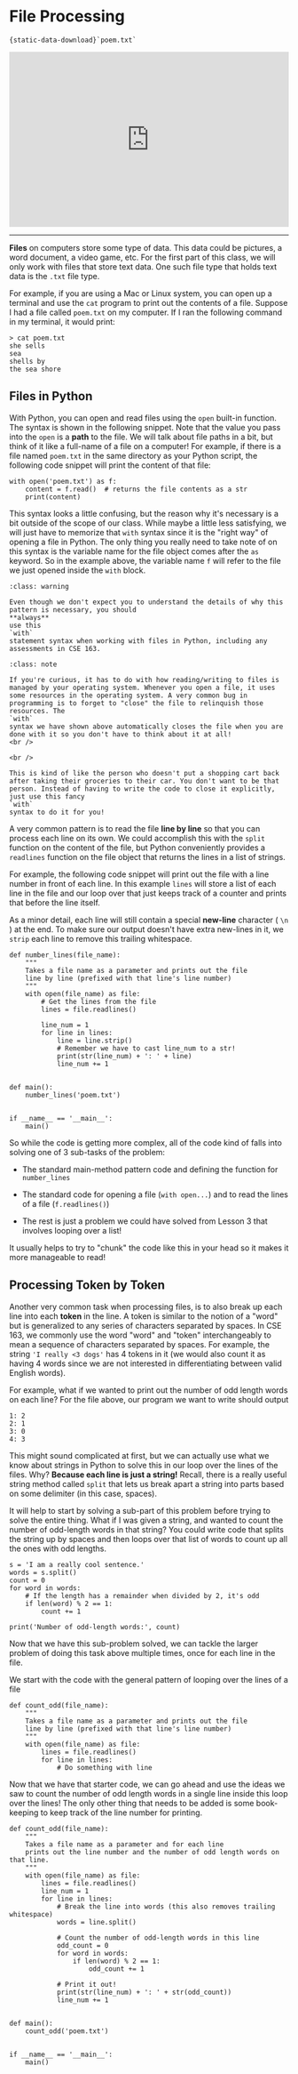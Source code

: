 # File Processing

```{reading-data}
{static-data-download}`poem.txt`
```

<div style="position: relative; padding-bottom: 62.5%; height: 0;">
    <iframe src="https://www.loom.com/embed/620e2a3aca0a45b0ba52c7913f725375?sharedAppSource=personal_library" frameborder="0" webkitallowfullscreen mozallowfullscreen allowfullscreen style="position: absolute; top: 0; left: 0; width: 100%; height: 100%;"></iframe>
</div>

---

**Files** on computers store some type of data. This data could be pictures, a word document, a video game, etc. For the first part of this class, we will only work with files that store text data. One such file type that holds text data is the `.txt` file type.

For example, if you are using a Mac or Linux system, you can open up a terminal and use the `cat` program to print out the contents of a file. Suppose I had a file called `poem.txt` on my computer. If I ran the following command in my terminal, it would print:

```
> cat poem.txt
she sells
sea
shells by
the sea shore
```

## Files in Python

With Python, you can open and read files using the `open` built-in function. The syntax is shown in the following snippet. Note that the value you pass into the `open` is a **path** to the file. We will talk about file paths in a bit, but think of it like a full-name of a file on a computer! For example,
if there is a file named `poem.txt` in the same directory as your Python script, the following code snippet will print the content of that file:

```{snippet}
with open('poem.txt') as f:
    content = f.read()  # returns the file contents as a str
    print(content)
```

This syntax looks a little confusing, but the reason why it's necessary is a bit outside of the scope of our class. While maybe a little less satisfying, we will just have to memorize that `with` syntax since it is the "right way" of opening a file in Python. The only thing you really need to take note of on this syntax is the variable name for the file object comes after the `as` keyword. So in the example above, the variable name `f` will refer to the file we just opened inside the `with` block.

```{admonition} Warning
:class: warning

Even though we don't expect you to understand the details of why this pattern is necessary, you should
**always**
use this
`with`
statement syntax when working with files in Python, including any assessments in CSE 163.

```

```{admonition} Note
:class: note

If you're curious, it has to do with how reading/writing to files is managed by your operating system. Whenever you open a file, it uses some resources in the operating system. A very common bug in programming is to forget to "close" the file to relinquish those resources. The
`with`
syntax we have shown above automatically closes the file when you are done with it so you don't have to think about it at all!
<br />

<br />

This is kind of like the person who doesn't put a shopping cart back after taking their groceries to their car. You don't want to be that person. Instead of having to write the code to close it explicitly, just use this fancy
`with`
syntax to do it for you!

```

A very common pattern is to read the file **line by line** so that you can process each line on its own. We could accomplish this with the `split` function on the content of the file, but Python conveniently provides a `readlines` function on the file object that returns the lines in a list of strings.

For example, the following code snippet will print out the file with a line number in front of each line. In this example `lines` will store a list of each line in the file and our loop over that just keeps track of a counter and prints that before the line itself.

As a minor detail, each line will still contain a special **new-line** character ( `\n` ) at the end. To make sure our output doesn't have extra new-lines in it, we `strip` each line to remove this trailing whitespace.

```{snippet}
def number_lines(file_name):
    """
    Takes a file name as a parameter and prints out the file
    line by line (prefixed with that line's line number)
    """
    with open(file_name) as file:
        # Get the lines from the file
        lines = file.readlines()

        line_num = 1
        for line in lines:
            line = line.strip()
            # Remember we have to cast line_num to a str!
            print(str(line_num) + ': ' + line)
            line_num += 1


def main():
    number_lines('poem.txt')


if __name__ == '__main__':
    main()
```

So while the code is getting more complex, all of the code kind of falls into solving one of 3 sub-tasks of the problem:

- The standard main-method pattern code and defining the function for `number_lines`

- The standard code for opening a file (`with open...`) and to read the lines of a file (`f.readlines()`)

- The rest is just a problem we could have solved from Lesson 3 that involves looping over a list!

It usually helps to try to "chunk" the code like this in your head so it makes it more manageable to read!

## Processing Token by Token

Another very common task when processing files, is to also break up each line into each **token** in the line. A token is similar to the notion of a "word" but is generalized to any series of characters separated by spaces. In CSE 163, we commonly use the word "word" and "token" interchangeably to mean a sequence of characters separated by spaces. For example, the string `'I really <3 dogs'` has 4 tokens in it (we would also count it as having 4 words since we are not interested in differentiating between valid English words).

For example, what if we wanted to print out the number of odd length words on each line? For the file above, our program we want to write should output

```text
1: 2
2: 1
3: 0
4: 3

```

This might sound complicated at first, but we can actually use what we know about strings in Python to solve this in our loop over the lines of the files. Why? **Because each line is just a string!** Recall, there is a really useful string method called `split` that lets us break apart a string into parts based on some delimiter (in this case, spaces).

It will help to start by solving a sub-part of this problem before trying to solve the entire thing. What if I was given a string, and wanted to count the number of odd-length words in that string? You could write code that splits the string up by spaces and then loops over that list of words to count up all the ones with odd lengths.

```{snippet}
s = 'I am a really cool sentence.'
words = s.split()
count = 0
for word in words:
    # If the length has a remainder when divided by 2, it's odd
    if len(word) % 2 == 1:
        count += 1

print('Number of odd-length words:', count)
```

Now that we have this sub-problem solved, we can tackle the larger problem of doing this task above multiple times, once for each line in the file.

We start with the code with the general pattern of looping over the lines of a file

```{snippet}
def count_odd(file_name):
    """
    Takes a file name as a parameter and prints out the file
    line by line (prefixed with that line's line number)
    """
    with open(file_name) as file:
        lines = file.readlines()
        for line in lines:
            # Do something with line
```

Now that we have that starter code, we can go ahead and use the ideas we saw to count the number of odd length words in a single line inside this loop over the lines! The only other thing that needs to be added is some book-keeping to keep track of the line number for printing.

```{snippet}
def count_odd(file_name):
    """
    Takes a file name as a parameter and for each line
    prints out the line number and the number of odd length words on that line.
    """
    with open(file_name) as file:
        lines = file.readlines()
        line_num = 1
        for line in lines:
            # Break the line into words (this also removes trailing whitespace)
            words = line.split()

            # Count the number of odd-length words in this line
            odd_count = 0
            for word in words:
                if len(word) % 2 == 1:
                    odd_count += 1

            # Print it out!
            print(str(line_num) + ': ' + str(odd_count))
            line_num += 1


def main():
    count_odd('poem.txt')


if __name__ == '__main__':
    main()
```
